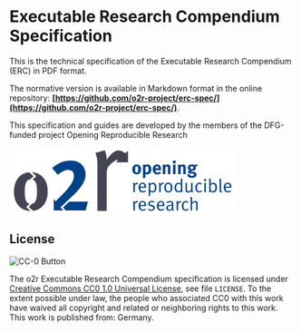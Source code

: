 # Executable Research Compendium Specification

This is the technical specification of the Executable Research Compendium (ERC) in PDF format.

The normative version is available in Markdown format in the online repository: **[https://github.com/o2r-project/erc-spec/](https://github.com/o2r-project/erc-spec/)**.

This specification and guides are developed by the members of the DFG-funded project Opening Reproducible Research

[![Opening Reproducible Research](img/o2r-logo.png)](http://o2r.info)

## License

![CC-0 Button](https://licensebuttons.net/p/zero/1.0/88x31.png)

The o2r Executable Research Compendium specification is licensed under [Creative Commons CC0 1.0 Universal License](https://creativecommons.org/publicdomain/zero/1.0/), see file `LICENSE`.
To the extent possible under law, the people who associated CC0 with this work have waived all copyright and related or neighboring rights to this work.
This work is published from: Germany.

